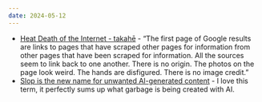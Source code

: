 ```yaml
---
date: 2024-05-12
---
```


* [Heat Death of the Internet - takahē](https://www.takahe.org.nz/heat-death-of-the-internet/?utm_medium=feed&utm_source=feedpress.me&utm_campaign=Feed%3A+coryd-links) - “The first page of Google results are links to pages that have scraped other pages for information from other pages that have been scraped for information. All the sources seem to link back to one another. There is no origin. The photos on the page look weird. The hands are disfigured. There is no image credit.”
* [Slop is the new name for unwanted AI-generated content](https://simonwillison.net/2024/May/8/slop/) - I love this term, it perfectly sums up what garbage is being created with AI.
